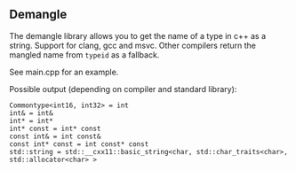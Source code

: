 ## Demangle

The demangle library allows you to get the name of a type in c++ as a string.
Support for clang, gcc and msvc. Other compilers return the mangled name from `typeid` as a fallback.

See main.cpp for an example.

Possible output (depending on compiler and standard library):

```text
Commontype<int16, int32> = int
int& = int&
int* = int*
int* const = int* const
const int& = int const&
const int* const = int const* const
std::string = std::__cxx11::basic_string<char, std::char_traits<char>, std::allocator<char> >
```
